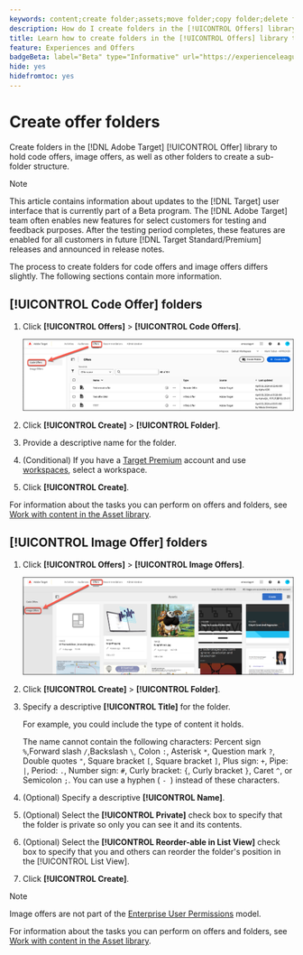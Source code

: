 ```yaml
---
keywords: content;create folder;assets;move folder;copy folder;delete folder;download folder;folder
description: How do I create folders in the [!UICONTROL Offers] library?
title: Learn how to create folders in the [!UICONTROL Offers] library to hold code and image offers, as well as other folders.
feature: Experiences and Offers
badgeBeta: label="Beta" type="Informative" url="https://experienceleague.adobe.com/docs/target/using/introduction/intro.html#beta newtab=true" tooltip="What are Beta features in [!DNL Adobe Target]."
hide: yes
hidefromtoc: yes
---
```

# Create offer folders

Create folders in the [!DNL Adobe Target] [!UICONTROL Offer] library to hold code offers, image offers, as well as other folders to create a sub-folder structure.

>[!NOTE]
>
>This article contains information about updates to the [!DNL Target] user interface that is currently part of a Beta program. The [!DNL Adobe Target] team often enables new features for select customers for testing and feedback purposes. After the testing period completes, these features are enabled for all customers in future [!DNL Target Standard/Premium] releases and announced in release notes.

The process to create folders for code offers and image offers differs slightly. The following sections contain more information.

## [!UICONTROL Code Offer] folders

1. Click **[!UICONTROL Offers]** > **[!UICONTROL Code Offers]**.

   ![Code Offers tab](/help/main/c-experiences/c-manage-content/assets/code-offers-tab-new.png)

1. Click **[!UICONTROL Create]** > **[!UICONTROL Folder]**.

1. Provide a descriptive name for the folder.

1. (Conditional) If you have a [Target Premium](/help/main/c-intro/intro.md#premium) account and use [workspaces](/help/main/administrating-target/c-user-management/property-channel/properties-overview.md##section_B82EB409B67C4D9D9D20CE30E48DB1DC), select a workspace.

1. Click **[!UICONTROL Create]**.

For information about the tasks you can perform on offers and folders, see [Work with content in the Asset library](/help/main/c-experiences/c-manage-content/assets-working.md).

## [!UICONTROL Image Offer] folders

1. Click **[!UICONTROL Offers]** > **[!UICONTROL Image Offers]**.

   ![Image Offers tab](/help/main/c-experiences/c-manage-content/assets/image-offers-tab-new.png)

1. Click **[!UICONTROL Create]** > **[!UICONTROL Folder]**.
1. Specify a descriptive **[!UICONTROL Title]** for the folder. 

   For example, you could include the type of content it holds. 

   The name cannot contain the following characters: Percent sign `%`,Forward slash `/`,Backslash `\`, Colon `:`, Asterisk `*`, Question mark `?`, Double quotes `"`, Square bracket `[`, Square bracket `]`, Plus sign: `+`, Pipe: `|`, Period: `.`, Number sign: `#`, Curly bracket: `{`, Curly bracket `}`, Caret `^`, or Semicolon `;`. You can use a hyphen ( `- `) instead of these characters.

1. (Optional) Specify a descriptive **[!UICONTROL Name]**.
1. (Optional) Select the **[!UICONTROL Private]** check box to specify that the folder is private so only you can see it and its contents.

1. (Optional) Select the **[!UICONTROL Reorder-able in List View]** check box to specify that you and others can reorder the folder's position in the [!UICONTROL List View].

1. Click **[!UICONTROL Create]**.

>[!NOTE]
>
>Image offers are not part of the [Enterprise User Permissions](/help/main/administrating-target/c-user-management/property-channel/property-channel.md) model.

For information about the tasks you can perform on offers and folders, see [Work with content in the Asset library](/help/main/c-experiences/c-manage-content/assets-working.md).